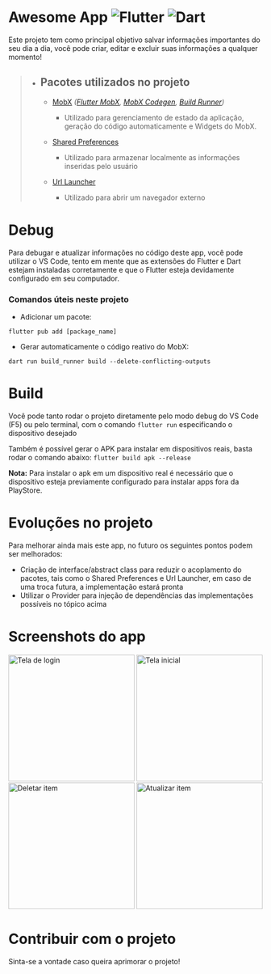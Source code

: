 # Awesome App ![Flutter](https://img.shields.io/badge/Flutter-02569B?style=for-the-badge&logo=flutter&logoColor=white) ![Dart](https://img.shields.io/badge/Dart-0175C2?style=for-the-badge&logo=dart&logoColor=white)

Este projeto tem como principal objetivo salvar informações importantes do seu dia a dia, você pode criar, editar e excluir suas informações a qualquer momento!

> - ## Pacotes utilizados no projeto
>
>   - [MobX](https://pub.dev/packages/mobx) _([Flutter MobX](https://pub.dev/>packages/flutter_mobx), [MobX Codegen](https://pub.dev/packages/mobx_codegen), [Build Runner](https://pub.dev/packages/build_runner))_
>
>     - Utilizado para gerenciamento de estado da aplicação, geração do código automaticamente e Widgets do MobX.
>
>   - [Shared Preferences](https://pub.dev/packages/shared_preferences)
>     - Utilizado para armazenar localmente as informações inseridas pelo usuário
>   - [Url Launcher](https://pub.dev/packages/url_launcher)
>     - Utilizado para abrir um navegador externo

# Debug

Para debugar e atualizar informações no código deste app, você pode utilizar o VS Code, tento em mente que as extensões do Flutter e Dart estejam instaladas corretamente e que o Flutter esteja devidamente configurado em seu computador.

### Comandos úteis neste projeto

- Adicionar um pacote:

```
flutter pub add [package_name]
```

- Gerar automaticamente o código reativo do MobX:

```
dart run build_runner build --delete-conflicting-outputs
```

# Build

Você pode tanto rodar o projeto diretamente pelo modo debug do VS Code (F5) ou pelo terminal, com o comando `flutter run` especificando o dispositivo desejado

Também é possível gerar o APK para instalar em dispositivos reais, basta rodar o comando abaixo:
`flutter build apk --release`

**Nota:** Para instalar o apk em um dispositivo real é necessário que o dispositivo esteja previamente configurado para instalar apps fora da PlayStore.

# Evoluções no projeto

Para melhorar ainda mais este app, no futuro os seguintes pontos podem ser melhorados:

- Criação de interface/abstract class para reduzir o acoplamento do pacotes, tais como o Shared Preferences e Url Launcher, em caso de uma troca futura, a implementação estará pronta
- Utilizar o Provider para injeção de dependências das implementações possíveis no tópico acima

# Screenshots do app

<img src="https://github.com/willsgobi/awesome_app/assets/35748585/469bda72-c4d8-4311-bac9-f081a5ffa995" alt="Tela de login" width="250"/>
<img src="https://github.com/willsgobi/awesome_app/assets/35748585/7131b1d9-13ab-4cf8-ad13-d91353d9d045" alt="Tela inicial" width="250"/>
<img src="https://github.com/willsgobi/awesome_app/assets/35748585/fb3bbeb9-c80b-4a32-ac39-3cf56f175612" alt="Deletar item" width="250"/>
<img src="https://github.com/willsgobi/awesome_app/assets/35748585/cee27793-cb5c-4e99-864b-3357bc39b9f8" alt="Atualizar item" width="250"/>

# Contribuir com o projeto

Sinta-se a vontade caso queira aprimorar o projeto!
